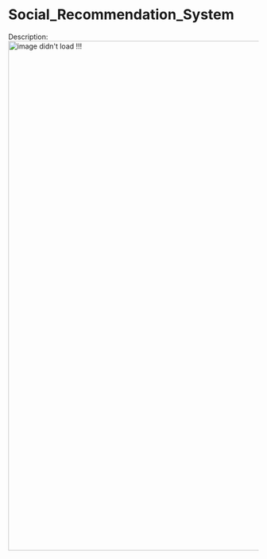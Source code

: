 # Social_Recommendation_System

Description:
<img width="1024" alt="image didn't load !!!" src="https://github.com/user-attachments/assets/f2553238-1470-4149-acb2-648ed0bd47f8">
